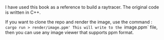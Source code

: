 I have used this book as a reference to build a raytracer.
The original code is written in C++.

If you want to clone the repo and render the image, use the command : `cargo run > render/image.ppm'
This will write to the `image.ppm` file, then you can use any image viewer that supports ppm format.
